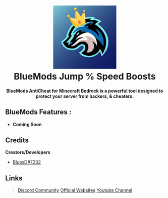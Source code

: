 <h1 align="center">
  <br>
  <a href="https://www.youtube.com/c/BlueModsYT"><img src="blue.png" alt="BlueMods" width="200"></a>
  <br>
  BlueMods Jump % Speed Boosts
  <br>
</h1>

<h4 align="center">BlueMods AntiCheat for Minecraft Bedrock is a powerful tool designed to protect your server from hackers, & cheaters</a>.</h4>

## BlueMods Features :
* **Coming Soon**

## Credits
**Creators/Developers**
- [BluexD#7232](https://dsc.gg/bluemods)</br>

## Links
> [Discord Community](https://dsc.gg/bluemods) [Official Websites](https://bluemods.neocities.org) [Youtube Channel](https://youtube.com/@BlueModsYT)
